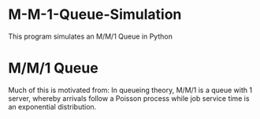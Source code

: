 # M-M-1-Queue-Simulation
This program simulates an M/M/1 Queue in Python

# M/M/1 Queue
Much of this is motivated from:
In queueing theory, M/M/1 is a queue with 1 server, whereby arrivals follow a Poisson process while job service time is an exponential distribution.
